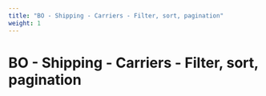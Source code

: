 ```yaml
---
title: "BO - Shipping - Carriers - Filter, sort, pagination"
weight: 1
---
```


# BO - Shipping - Carriers - Filter, sort, pagination
